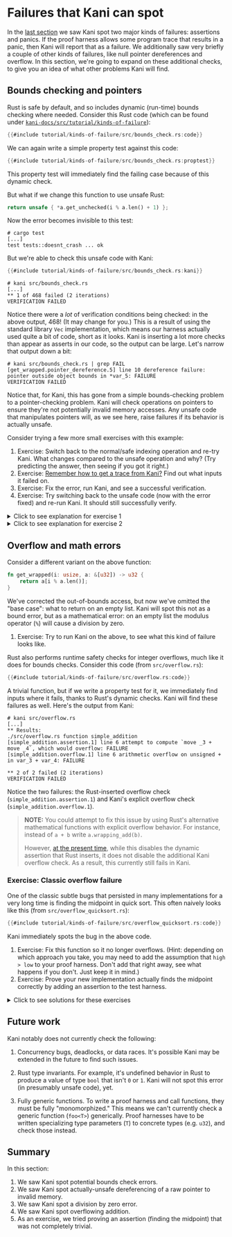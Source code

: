 # Failures that Kani can spot

In the [last section](./tutorial-first-steps.md) we saw Kani spot two major kinds of failures: assertions and panics.
If the proof harness allows some program trace that results in a panic, then Kani will report that as a failure.
We additionally saw very briefly a couple of other kinds of failures, like null pointer dereferences and overflow.
In this section, we're going to expand on these additional checks, to give you an idea of what other problems Kani will find.

## Bounds checking and pointers

Rust is safe by default, and so includes dynamic (run-time) bounds checking where needed.
Consider this Rust code (which can be found under [`kani-docs/src/tutorial/kinds-of-failure`](https://github.com/model-checking/kani/tree/main/kani-docs/src/tutorial/kinds-of-failure/)):

```rust
{{#include tutorial/kinds-of-failure/src/bounds_check.rs:code}}
```

We can again write a simple property test against this code:

```rust
{{#include tutorial/kinds-of-failure/src/bounds_check.rs:proptest}}
```

This property test will immediately find the failing case because of this dynamic check.

But what if we change this function to use unsafe Rust:

```rust
return unsafe { *a.get_unchecked(i % a.len() + 1) };
```

Now the error becomes invisible to this test:

```
# cargo test
[...]
test tests::doesnt_crash ... ok
```

But we're able to check this unsafe code with Kani:

```rust
{{#include tutorial/kinds-of-failure/src/bounds_check.rs:kani}}
```

```
# kani src/bounds_check.rs
[...]
** 1 of 468 failed (2 iterations)
VERIFICATION FAILED
```

Notice there were a *lot* of verification conditions being checked: in the above output, 468! (It may change for you.)
This is a result of using the standard library `Vec` implementation, which means our harness actually used quite a bit of code, short as it looks.
Kani is inserting a lot more checks than appear as asserts in our code, so the output can be large.
Let's narrow that output down a bit:

```
# kani src/bounds_check.rs | grep FAIL
[get_wrapped.pointer_dereference.5] line 10 dereference failure: pointer outside object bounds in *var_5: FAILURE
VERIFICATION FAILED
```

Notice that, for Kani, this has gone from a simple bounds-checking problem to a pointer-checking problem.
Kani will check operations on pointers to ensure they're not potentially invalid memory accesses.
Any unsafe code that manipulates pointers will, as we see here, raise failures if its behavior is actually unsafe. 

Consider trying a few more small exercises with this example:

1. Exercise: Switch back to the normal/safe indexing operation and re-try Kani. What changes compared to the unsafe operation and why?
(Try predicting the answer, then seeing if you got it right.)
2. Exercise: [Remember how to get a trace from Kani?](./tutorial-first-steps.md#getting-a-trace) Find out what inputs it failed on.
3. Exercise: Fix the error, run Kani, and see a successful verification.
4. Exercise: Try switching back to the unsafe code (now with the error fixed) and re-run Kani. It should still successfully verify.

<details>
<summary>Click to see explanation for exercise 1</summary>

Having switched back to the safe indexing operation, Kani reports two failures instead of just one:

```
# kani src/bounds_check.rs | grep FAIL
[get_wrapped.assertion.3] line 9 index out of bounds: the length is move _12 but the index is _5: FAILURE
[get_wrapped.pointer_dereference.5] line 9 dereference failure: pointer outside object bounds in a.data[var_5]: FAILURE
VERIFICATION FAILED
```

The first is Rust's implicit assertion for the safe indexing operation.
The second is Kani's check to ensure the pointer operation is actually safe.
This pattern (two checks for similar issues in safe Rust code) is common, and we'll see it again in the next section.

</details>

<details>
<summary>Click to see explanation for exercise 2</summary>

Having run `kani --visualize` and clicked on one of the failures to see a trace, there are three things to immediately notice:

1. This trace is huge. The standard library `Vec` is involved, there's a lot going on.
2. The top of the trace file contains some "trace navigation tips" that might be helpful in navigating the trace.
3. There's a lot of generated code and it's really hard to just read the trace itself.

To navigate this trace to find the information you need, we recommend searching for things you expect to be somewhere in the trace:

1. Search the document for `kani::any` or `variable_of_interest =` such as `size =`.
We can use this to find out what example values lead to a problem.
In this case, where we just have a couple of `kani::any` values in our proof harness, we can learn a lot just by seeing what these are.
In this trace we find (and the values you get may be different):

```
Step 23: Function bound_check, File src/bounds_check.rs, Line 43
let size: usize = kani::any();
size = 0ul

Step 27: Function bound_check, File src/bounds_check.rs, Line 45
let index: usize = kani::any();
index = 0ul

Step 36: Function bound_check, File src/bounds_check.rs, Line 43
let size: usize = kani::any();
size = 2464ul

Step 39: Function main, File src/bounds_check.rs, Line 45
let index: usize = kani::any();
index = 2463ul
```

Try not to be fooled by the first assignments: we're seeing zero-initialization there.
They get overridden by the later assignments.
You may see different values here, as it depends on the solver's behavior.

2. Try searching for "failure:". This will be near the end of the document.
Now you can try reverse-searching for assignments to the variables involved.
For example, search upwards from the failure for `i =`.

These two techniques should help you find both the nondeterministic inputs, and see what values were involved in the failing assertion.

</details>

## Overflow and math errors

Consider a different variant on the above function:

```rust
fn get_wrapped(i: usize, a: &[u32]) -> u32 {
    return a[i % a.len()];
}
```

We've corrected the out-of-bounds access, but now we've omitted the "base case": what to return on an empty list.
Kani will spot this not as a bound error, but as a mathematical error: on an empty list the modulus operator (`%`) will cause a division by zero.

1. Exercise: Try to run Kani on the above, to see what this kind of failure looks like.

Rust also performs runtime safety checks for integer overflows, much like it does for bounds checks.
Consider this code (from `src/overflow.rs`):

```rust
{{#include tutorial/kinds-of-failure/src/overflow.rs:code}}
```

A trivial function, but if we write a property test for it, we immediately find inputs where it fails, thanks to Rust's dynamic checks.
Kani will find these failures as well.
Here's the output from Kani:

```
# kani src/overflow.rs
[...]
** Results:
./src/overflow.rs function simple_addition
[simple_addition.assertion.1] line 6 attempt to compute `move _3 + move _4`, which would overflow: FAILURE
[simple_addition.overflow.1] line 6 arithmetic overflow on unsigned + in var_3 + var_4: FAILURE

** 2 of 2 failed (2 iterations)
VERIFICATION FAILED
```

Notice the two failures: the Rust-inserted overflow check (`simple_addition.assertion.1`) and Kani's explicit overflow check (`simple_addition.overflow.1`).

> **NOTE:** You could attempt to fix this issue by using Rust's alternative mathematical functions with explicit overflow behavior.
For instance, instead of `a + b` write `a.wrapping_add(b)`.
>
> However, [at the present time](https://github.com/model-checking/kani/issues/480), while this disables the dynamic assertion that Rust inserts, it does not disable the additional Kani overflow check.
> As a result, this currently still fails in Kani.

### Exercise: Classic overflow failure

One of the classic subtle bugs that persisted in many implementations for a very long time is finding the midpoint in quick sort.
This often naively looks like this (from `src/overflow_quicksort.rs`):

```rust
{{#include tutorial/kinds-of-failure/src/overflow_quicksort.rs:code}}
```

Kani immediately spots the bug in the above code.

1. Exercise: Fix this function so it no longer overflows.
(Hint: depending on which approach you take, you may need to add the assumption that `high > low` to your proof harness.
Don't add that right away, see what happens if you don't. Just keep it in mind.)
2. Exercise: Prove your new implementation actually finds the midpoint correctly by adding an assertion to the test harness.

<details>
<summary>Click to see solutions for these exercises</summary>

A very common approach for resolving the overflow issue looks like this:

```rust
return low + (high - low) / 2;
```

But if you naively try this (try it!), you'll find a new underflow error: `high - low` might result in a negative number, but has type `u32`.
Hence, the need to add an assumption that would make that impossible.
(Adding an assumption, though, means there's a new way to "use it wrong." Perhaps we'd like to avoid that!)

After that, you might wonder how to "prove your new implementation correct."
After all, what does "correct" even mean?
Often we're using a good approximation of correct, such as the equivalence of two implementations (often one much "simpler" than the other somehow).
Here's one possible assertion to make that obvious:

```rust
assert!(result as u64 == (a as u64 + b as u64) / 2);
```

Since this implementation is just the original one, but cast to a wider unsigned integer type, it should have the same result but without overflowing.
When Kani tells us both of these methods yield the same exact result, that gives us additional confidence that we haven't overlooked something.

</details>

## Future work

Kani notably does not currently check the following:

1. Concurrency bugs, deadlocks, or data races.
It's possible Kani may be extended in the future to find such issues.

2. Rust type invariants.
For example, it's undefined behavior in Rust to produce a value of type `bool` that isn't `0` or `1`.
Kani will not spot this error (in presumably unsafe code), yet.

3. Fully generic functions.
To write a proof harness and call functions, they must be fully "monomorphized."
This means we can't currently check a generic function (`foo<T>`) generically.
Proof harnesses have to be written specializing type parameters (`T`) to concrete types (e.g. `u32`), and check those instead.


## Summary

In this section:

1. We saw Kani spot potential bounds check errors.
2. We saw Kani spot actually-unsafe dereferencing of a raw pointer to invalid memory.
3. We saw Kani spot a division by zero error.
4. We saw Kani spot overflowing addition.
5. As an exercise, we tried proving an assertion (finding the midpoint) that was not completely trivial.
